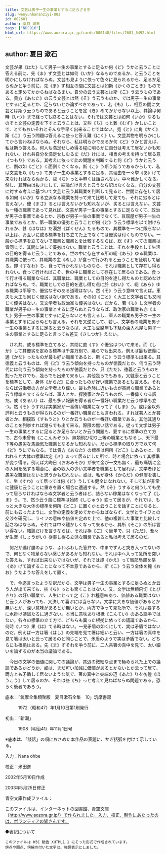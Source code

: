 ```yaml
---
title: 文芸は男子一生の事業とするに足らざる乎
slug: wenyunhananziyi-80a
id: 002681
author: 夏目 漱石
tags: ["NDC916"]
html_url: https://www.aozora.gr.jp/cards/000148/files/2681_6492.html
---
```


## author: 夏目 漱石

文芸が果《はた》して男子一生の事業とするに足るか何《ど》うかと云うことに答える前に、先《ま》ず文芸とは如何《いか》なるものであるか、と云うことを明かにしなければならぬ。文芸も見ように依って色々に見られるから、足るか足らぬかと争う前に、先《ま》ず相互の間に文芸とは如斯《かくのごとき》ものであると定めてかからねばなるまい。自分の云う文芸とは斯《こ》う云うものである。貴方《あなた》の云う文芸とは然《そ》う云うものか、では男子一生の事業とするに足るとか、足らないとか論ずべきであって、若《も》し、相互の間に文芸とは斯う云うものであると云うことを定《き》めてかからない以上、其論は何時《いつ》まで経っても終ることはない。それでは文芸とは如何《いか》なるものぞと文芸の定義を下すと云うことは、又些《ち》っと難《むず》かしいことで、とてもおいそれとそんな手早く出来ることではない。兎《と》に角《かく》斯《こ》う云う問題は答えるに些っと答え難《にく》い。文芸其物を明らかにしてから言わねばならぬ。それなら、私は明らかであるか何《ど》うかと言えば、私は斯う答える。何人も満足せしめ得る程に明らかに自分は考えて居ないかも知れない、けれ共自分を満足せしむる丈《だ》けには、相当の考えを持って居る意《つもり》である。其考えに依って此の問題を判断すると何《ど》うかと云うと、例の如《ごと》く面倒くさくなる。斯《こ》う斯う斯うであるからして、私は文芸を以《もっ》て男子一生の事業とするに足る、其理由を一々挙《あ》げて来なければならぬから、些《ち》っと手軽くは話されない。中々難かしくなる。然し、其理由は抜きにして、結論だけ言えと云うなら訳はなくなる。自分の文芸に対する考えに基づいて文芸と云う其職業を判断して見ると、世間に存在して居る如何《いか》なる立派なる職業を持って来て比較して見ても、それに劣るとは言えない。優《まさ》るとは言えないかも知れないが、劣るとは言えない。文芸も一種の職業であって見れば、文芸が男子一生の事業とするに足らなくて、政治が男子の事業であるとか、宗教が男子一生の事業でなくて、豆腐屋が男子一生の事業であるとか、第一職業の優劣と云うことが何《ど》う云う標準を以て附けられるか、甚《はなは》だ漠然《ばくぜん》たるもので、其標準を一つに限らない以上は、お互いに或る標準を打ち立てた上でなくては優劣は付くものでない。一般から標準を立てないで職業と職業とを比較するならば、総《す》べての職業は皆同じで、其間に決して優劣はない。職業と云うことは、それを手段として生活の目的を得ると云うことである。世の中に存在する所の総《あら》ゆる職業は、其職業に依って、其職業の主《ぬし》が食って行かれると云うことを証明して居る。即《すなわ》ち、食って行かれないものなら、それは職業として存在し得られない。食って行ければこそ、世の中に職業として存在して居るのである。食って行き得る職業ならば、其職業は、職業としての目的を達し得たものと認めなければならぬ。で、職業としての目的を達し得た点に於《おい》て、総《あら》ゆる職業は平等で、優劣なぞのある道理はない。然《そ》う云う意味で言えば。車夫も大工も同じく優劣はない訳である。その如《ごと》く大工と文学者にも又同じく優劣はない。又文学者も政治家も優劣はない。だから、若《も》し文学者の職業が男子の一生の事業とするに足らぬと云うならば、政治家の職業も亦《また》男子一生の事業とするに足らないとも言えるし、軍人の職業も男子の一生の事業とするに足らぬとも言える。それを又逆にして、若し、文学者の職業を男子一生の事業とするに足ると云うならば、大工も豆腐屋も下駄の歯入れ屋も男子一生の事業とするに足ると言っても差支《さしつか》えない。

　けれ共、或る標準を立てると、其間に直《す》ぐ優劣はついて来る。而《しか》して其優劣を定める標準は千差万別で、幾らでも出来る。例えば最も徳義に適《かな》ったものが最も好い職業であると、斯《こ》う云う標準も出来る。其徳義と云うものは、何《ど》う云う傾向を持ったものが徳義だとか、何う云う時代には何う云う傾向を持ったものが徳義だとか、只《ただ》、徳義と云うものを割っただけでも、幾らでも出来て来るし、其他幾らでもある。又健康と云うことを標準として、身体《からだ》に合ったものが好い職業であるとも言える。それならば労働者の方が文学者より偉い。最も危険に近いものが高尚な職業であると云う標準を立てるならば、軍人とか、探険家とか云うものが、一番偉くなる訳だ。或《あるい》は、最も多い報酬を得る者が一番好い職業だと云う標準も立つ。然《そ》うすれば実業家が一番偉い職業になって了《しま》う。或は金以外評判と云うものが得られるのが一番好い職業だとも言われる。すれば芸人とか芸者とか、相撲取《すもうと》りとか云うものが一番好い職業である。其他其通りのことを列挙すれば幾らでも出て来る。際限の無い話である。従って文学は男子一生の事業とするに足るとか足らないとか云う問題も、要するに標準の立て方で、古今未曾有《ここんみぞう》、無類飛び切り上等の職業ともなるし、天下最下等の愚劣な馬鹿気た職業となるかも知れない。だから標準の取り方で以て何《ど》うにでもなる。では貴方《あなた》の標準は何所《どこ》にあるかと、言われると大体の標準は定《き》まって居るにした所で、時と場合に依って其標準が変り得る。例えば大晦日《おおみそか》が来て金が一文も無く、最も痛切に金の入用を感ずる場合に、金の収入の少い文学者を職業として居れば、文学者ほど愚劣な職業はないと思うかも知れない。或は、私が身体《からだ》の健康を害して、坐《すわ》って居っては何《ど》うしても健全になれない。そして私が非常に健康と云うことに重きを置く場合に遭遇する。然《そ》うすると何うしても坐って居らなければならぬ文学者と云う者ほど、詰らない稼業はなくなって了《しま》う。で、然う云う風に標準は始終《しじゅう》変って居るが、それでは、もっと大きな大体の標準を何所《どこ》に置くかと云うことを話すことになると、前にも云ったように、文学の定義を定めてかからねばならず、文学とライフとの交渉を研究し、ライフの意味や価値を定めた上で、他の複雑した事業と比較して話さねばならぬ。それでは中々難かしくなって来るから、其所《そこ》の所は言い得ない。結論だけを言うならば、それは極《ご》く簡単で、只《ただ》、吾々が生涯《しょうがい》従事し得る立派な職業であると私は考えて居るのだ。

　何だか逃げ腰のような、ふわふわした答弁で、中までずんと突き入ってないので、何となく物足らない感じがあるかも知れない。それは中へ入って急所を突いた答えも、すれば出来ないではないが、それでは却《かえ》って局部局部を挙《あ》げて論ずることになって不本意であるから、斯《こ》う云う全体を掩《おお》うたような答えをして置く。

　で、今迄言ったような訳だから、文学は男子一生の事業とするに足らぬとか云う人が出て来ても、些《ち》っとも驚くことはない。又、文学は無類飛切《とびきり》の好い職業で、人生にとって之《こ》れ程意味あり、価値ある職業はないと云う人があっても、又決して喜ぶには当らない。文学に大きな価値があるとか無いとか、深い意味があるとか無いとか、両方で争って見た所で、それは要するに水掛け議論たるに過ぎない。本当に意味あり根柢《こんてい》のある論争ではない。各々の標準の立て方で、どちらも異った根拠に依っての議論であるから、何時《いつ》果《は》てる時はない。一見矛盾の如くにして、実は矛盾ではないのだ。例えば一方は箸《はし》の先端を見て箸は細いと云い、一方は箸の真中を見て箸は太いと云って居るのと同じことで、矛盾のようで実は矛盾でない。どちらにも根拠はある。先《ま》ずそれを争う前に、二人共箸の真中を見て、太い細いを論ずるのが本当の議論である。

　今日の文学の価値に関しての議論が、其辺の微細な点まで極められた上での議論であるかどうか、或は、まだ可い加減に価値があるとかないとか云って居て、両方とも矛盾して居ないような気で、箸の真中と尖端の辺《あた》りを彷徨《ほうこう》して居るのか、それは些《ち》っと考えて見ねばならぬ問題である。恐らく後者であろう。













底本：「筑摩全集類聚版　夏目漱石全集　10」筑摩書房　


　　　1972（昭和47）年1月10日第1刷発行

初出：「新潮」

　　　1908（明治41）年11月1日号

※底本は、「談話」の項におさめた本作品の表題に、かぎ括弧を付けて示している。

入力：Nana ohbe

校正：米田進

2002年5月10日作成

2003年5月25日修正

青空文庫作成ファイル：

このファイルは、インターネットの図書館、青空文庫（http://www.aozora.gr.jp/）で作られました。入力、校正、制作にあたったのは、ボランティアの皆さんです。









●表記について


	このファイルは W3C 勧告 XHTML1.1 にそった形式で作成されています。
	傍点や圏点、傍線の付いた文字は、強調表示にしました。
